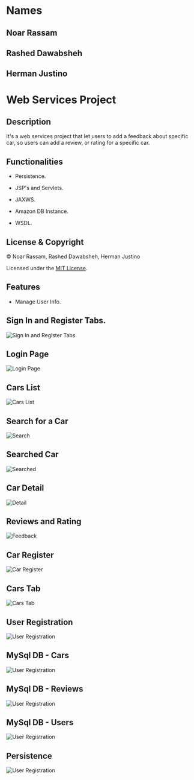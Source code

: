 # Names 
## Noar Rassam
## Rashed Dawabsheh
## Herman Justino

# Web Services Project

## Description
It's a web services project that let users to add a feedback about specific car, so users can add a review, or rating for a specific car.

## Functionalities

* Persistence.

* JSP's and Servlets.

* JAXWS.

* Amazon DB Instance.

* WSDL.

## License & Copyright

© Noar Rassam, Rashed Dawabsheh, Herman Justino

Licensed under the [MIT License](LICENSE).

## Features
* Manage User Info.

## **Sign In and Register Tabs.**

![![Sign In and Register Tabs.]()](https://github.com/noarrassam/ThreeGuys/blob/master/Client/src/test/java/images/1.JPG)

## **Login Page**

![![Login Page]()](https://github.com/noarrassam/ThreeGuys/blob/master/Client/src/test/java/images/2.JPG)

## **Cars List**

![![Cars List]()](https://github.com/noarrassam/ThreeGuys/blob/master/Client/src/test/java/images/3.JPG)

## **Search for a Car**

![![Search]()](https://github.com/noarrassam/ThreeGuys/blob/master/Client/src/test/java/images/4.JPG)

## **Searched Car**

![![Searched]()](https://github.com/noarrassam/ThreeGuys/blob/master/Client/src/test/java/images/5.JPG)

## **Car Detail**

![![Detail]()](https://github.com/noarrassam/ThreeGuys/blob/master/Client/src/test/java/images/6.JPG)

## **Reviews and Rating**

![![Feedback]()](https://github.com/noarrassam/ThreeGuys/blob/master/Client/src/test/java/images/7.JPG)

## **Car Register**

![![Car Register]()](https://github.com/noarrassam/ThreeGuys/blob/master/Client/src/test/java/images/8.JPG)

## **Cars Tab**

![![Cars Tab]()](https://github.com/noarrassam/ThreeGuys/blob/master/Client/src/test/java/images/9.JPG)

## **User Registration**

![![User Registration]()](https://github.com/noarrassam/ThreeGuys/blob/master/Client/src/test/java/images/10.JPG)

## **MySql DB - Cars**

![![User Registration]()](https://github.com/noarrassam/ThreeGuys/blob/master/Client/src/test/java/images/11.JPG)

## **MySql DB - Reviews**

![![User Registration]()](https://github.com/noarrassam/ThreeGuys/blob/master/Client/src/test/java/images/12.JPG)

## **MySql DB - Users**

![![User Registration]()](https://github.com/noarrassam/ThreeGuys/blob/master/Client/src/test/java/images/13.JPG)

## **Persistence**

![![User Registration]()](https://github.com/noarrassam/ThreeGuys/blob/master/Client/src/test/java/images/14.JPG)
